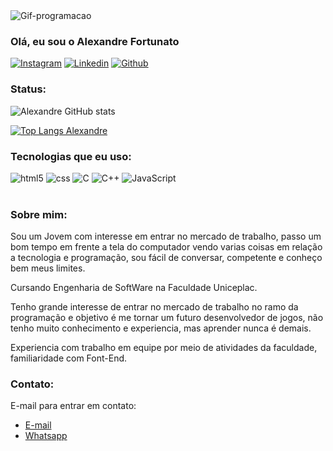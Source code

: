 <img aling="center" alt="Gif-programacao" src="https://i.pinimg.com/originals/4e/af/b9/4eafb9d14230b57193f327316c0760d1.gif">

### Olá, eu sou o Alexandre Fortunato

[![Instagram](https://img.shields.io/badge/Instagram-E4405F?style=for-the-badge&logo=instagram&logoColor=white)](https://www.instagram.com/alex4ndre_js/)
[![Linkedin](https://img.shields.io/badge/LinkedIn-0077B5?style=for-the-badge&logo=linkedin&logoColor=white)](https://www.linkedin.com/in/alexandre-fortunato-49594b328/)
[![Github](https://img.shields.io/badge/GitHub-100000?style=for-the-badge&logo=github&logoColor=white)](https://github.com/JitsuShinka)

### Status:

![Alexandre GitHub stats](https://github-readme-stats.vercel.app/api?username=JitsuShinka&show_icons=true&theme=radical)

[![Top Langs Alexandre](https://github-readme-stats.vercel.app/api/top-langs/?username=JitsuShinka&layout=donut)](https://github.com/anuraghazra/github-readme-stats)

### Tecnologias que eu uso:

<div>
    <img aling="center" alt="html5" src="https://img.shields.io/badge/HTML5-E34F26?style=for-the-badge&logo=html5&logoColor=white">
    <img aling="center" alt="css" src="https://img.shields.io/badge/CSS3-1572B6?style=for-the-badge&logo=css3&logoColor=white">
    <img aling="center" alt="C" src="https://img.shields.io/badge/C-00599C?style=for-the-badge&logo=c&logoColor=white">
    <img aling="center" alt="C++" src="https://img.shields.io/badge/C%2B%2B-00599C?style=for-the-badge&logo=c%2B%2B&logoColor=white">
    <img aling="center" alt="JavaScript" src="https://img.shields.io/badge/JavaScript-F7DF1E?style=for-the-badge&logo=javascript&logoColor=black">
</div><br>

### Sobre mim:

Sou um Jovem com interesse em entrar no mercado de trabalho, passo um bom tempo em frente a tela do computador vendo varias coisas em relação a tecnologia e programação, sou fácil de conversar, competente e conheço bem meus limites.

Cursando Engenharia de SoftWare na Faculdade Uniceplac.<br>

Tenho grande interesse de entrar no mercado de trabalho no ramo da programação e objetivo é me tornar um futuro desenvolvedor de jogos, não tenho muito conhecimento e experiencia, mas aprender nunca é demais.<br>

Experiencia com trabalho em equipe por meio de atividades da faculdade, familiaridade com Font-End.<br>

### Contato:

E-mail para entrar em contato:<br>
- [E-mail](alexfortutei@gmail.com)
- [Whatsapp](+5561998775215)
